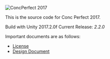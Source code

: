 ![ConcPerfect 2017](http://i.imgur.com/rnXb6CT.jpg)

This is the source code for Conc Perfect 2017.

Build with Unity 2017.2.0f
Current Release: *2.2.0*

Important documents are as follows:

* [License](LICENSE)
* [Design Document](/docs/Design_Doc.md)
